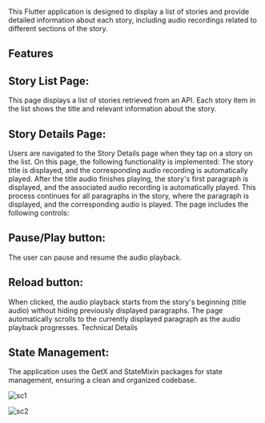 This Flutter application is designed to display a list of stories and provide detailed information about each story, including audio recordings related to different sections of the story.

## Features
## Story List Page:
This page displays a list of stories retrieved from an API.
Each story item in the list shows the title and relevant information about the story.

## Story Details Page:
Users are navigated to the Story Details page when they tap on a story on the list.
On this page, the following functionality is implemented:
The story title is displayed, and the corresponding audio recording is automatically played.
After the title audio finishes playing, the story's first paragraph is displayed, and the associated audio recording is automatically played.
This process continues for all paragraphs in the story, where the paragraph is displayed, and the corresponding audio is played.
The page includes the following controls:
## Pause/Play button: 
The user can pause and resume the audio playback.
## Reload button:
When clicked, the audio playback starts from the story's beginning (title audio) without hiding previously displayed paragraphs.
The page automatically scrolls to the currently displayed paragraph as the audio playback progresses.
Technical Details
## State Management:
The application uses the GetX and StateMixin packages for state management, ensuring a clean and organized codebase.

![sc1](https://github.com/user-attachments/assets/05eb64c3-04e7-4ace-87e8-cbb1765c80f9)

![sc2](https://github.com/user-attachments/assets/6450134d-a812-4c93-96ee-57f6113bf1ba)

